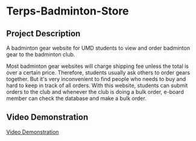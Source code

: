 # Terps-Badminton-Store

## Project Description
A badminton gear website for UMD students to view and order badminton gear to the badminton club. 

Most badminton gear websites will charge shipping fee unless the total is over a certain price. Therefore, students usually ask others to order gears together. But it's very inconvenient to find people who needs to buy and hard to keep in track of all orders. With this website, students can submit orders to the club and whenever the club is doing a bulk order, e-board member can check the database and make a bulk order. 

## Video Demonstration
[Video Demonstration](<../../Screen Recording 2023-09-27 at 3.01.38 PM.mov>)